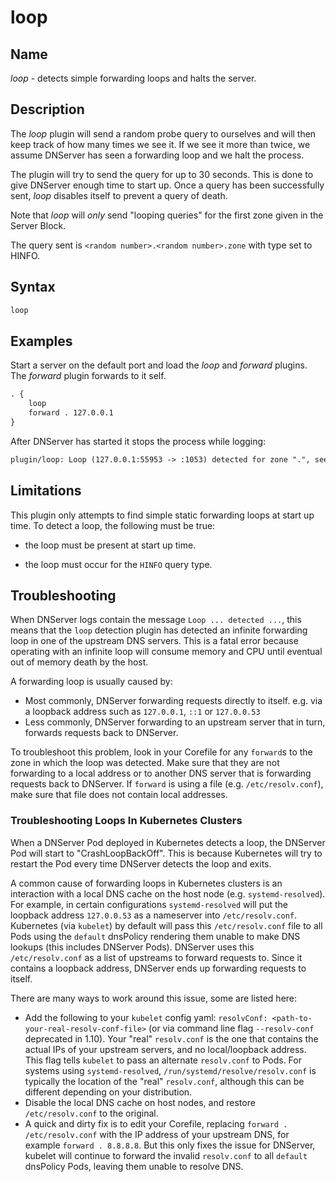 # loop

## Name

*loop* - detects simple forwarding loops and halts the server.

## Description

The *loop* plugin will send a random probe query to ourselves and will then keep track of how many times
we see it. If we see it more than twice, we assume DNServer has seen a forwarding loop and we halt the process.

The plugin will try to send the query for up to 30 seconds. This is done to give DNServer enough time
to start up. Once a query has been successfully sent, *loop* disables itself to prevent a query of
death.

Note that *loop* will _only_ send "looping queries" for the first zone given in the Server Block.

The query sent is `<random number>.<random number>.zone` with type set to HINFO.

## Syntax

~~~ txt
loop
~~~

## Examples

Start a server on the default port and load the *loop* and *forward* plugins. The *forward* plugin
forwards to it self.

~~~ txt
. {
    loop
    forward . 127.0.0.1
}
~~~

After DNServer has started it stops the process while logging:

~~~ txt
plugin/loop: Loop (127.0.0.1:55953 -> :1053) detected for zone ".", see https://dnsserver.khulnasoft.com/plugins/loop#troubleshooting. Query: "HINFO 4547991504243258144.3688648895315093531."
~~~

## Limitations

This plugin only attempts to find simple static forwarding loops at start up time. To detect a loop,
the following must be true:

*  the loop must be present at start up time.

*  the loop must occur for the `HINFO` query type.

## Troubleshooting

When DNServer logs contain the message `Loop ... detected ...`, this means that the `loop` detection
plugin has detected an infinite forwarding loop in one of the upstream DNS servers. This is a fatal
error because operating with an infinite loop will consume memory and CPU until eventual out of
memory death by the host.

A forwarding loop is usually caused by:

* Most commonly, DNServer forwarding requests directly to itself. e.g. via a loopback address such as `127.0.0.1`, `::1` or `127.0.0.53`
* Less commonly, DNServer forwarding to an upstream server that in turn, forwards requests back to DNServer.

To troubleshoot this problem, look in your Corefile for any `forward`s to the zone
in which the loop was detected.  Make sure that they are not forwarding to a local address or
to another DNS server that is forwarding requests back to DNServer. If `forward` is
using a file (e.g. `/etc/resolv.conf`), make sure that file does not contain local addresses.

### Troubleshooting Loops In Kubernetes Clusters

When a DNServer Pod deployed in Kubernetes detects a loop, the DNServer Pod will start to "CrashLoopBackOff".
This is because Kubernetes will try to restart the Pod every time DNServer detects the loop and exits.

A common cause of forwarding loops in Kubernetes clusters is an interaction with a local DNS cache
on the host node (e.g. `systemd-resolved`).  For example, in certain configurations `systemd-resolved` will
put the loopback address `127.0.0.53` as a nameserver into `/etc/resolv.conf`. Kubernetes (via `kubelet`) by default
will pass this `/etc/resolv.conf` file to all Pods using the `default` dnsPolicy rendering them
unable to make DNS lookups (this includes DNServer Pods). DNServer uses this `/etc/resolv.conf`
as a list of upstreams to forward requests to.  Since it contains a loopback address, DNServer ends up forwarding
requests to itself.

There are many ways to work around this issue, some are listed here:

* Add the following to your `kubelet` config yaml: `resolvConf: <path-to-your-real-resolv-conf-file>` (or via command line flag `--resolv-conf` deprecated in 1.10).  Your "real"
  `resolv.conf` is the one that contains the actual IPs of your upstream servers, and no local/loopback address.
  This flag tells `kubelet` to pass an alternate `resolv.conf` to Pods. For systems using `systemd-resolved`,
`/run/systemd/resolve/resolv.conf` is typically the location of the "real" `resolv.conf`,
although this can be different depending on your distribution.
* Disable the local DNS cache on host nodes, and restore `/etc/resolv.conf` to the original.
* A quick and dirty fix is to edit your Corefile, replacing `forward . /etc/resolv.conf` with
the IP address of your upstream DNS, for example `forward . 8.8.8.8`.  But this only fixes the issue for DNServer,
kubelet will continue to forward the invalid `resolv.conf` to all `default` dnsPolicy Pods, leaving them unable to resolve DNS.
